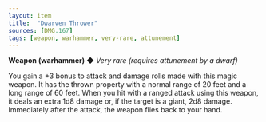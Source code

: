```yaml
---
layout: item
title:  "Dwarven Thrower"
sources: [DMG.167]
tags: [weapon, warhammer, very-rare, attunement]
---
```


**Weapon (warhammer)** ◆ *Very rare (requires attunement by a dwarf)*

You gain a +3 bonus to attack and damage rolls made with this magic weapon. It has the thrown property with a normal range of 20 feet and a long range of 60 feet. When you hit with a ranged attack using this weapon, it deals an extra 1d8 damage or, if the target is a giant, 2d8 damage. Immediately after the attack, the weapon flies back to your hand.